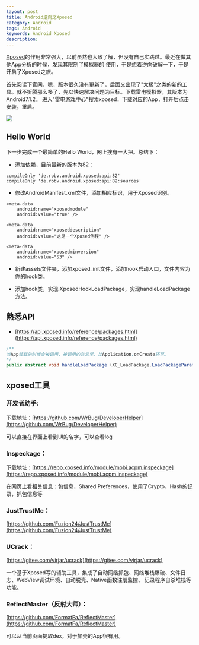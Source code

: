 ```yaml
---
layout: post
title: Android逆向之Xposed
category: Android
tags: Android
keywords: Android Xposed
description:
---
```


[Xposed](https://repo.xposed.info)的作用非常强大，以前虽然也大致了解，但没有自己实践过。最近在做其他App分析的时候，发现其限制了模拟器的
使用，于是想着逆向破解一下，于是开启了Xposed之旅。

首先阅读下官网，嗯，版本很久没有更新了，后面又出现了"太极"之类的新的工具。就不折腾那么多了，先以快速解决问题为目标。下载雷电模拟器，其版本为Android7.1.2。
进入"雷电游戏中心"搜索xposed，下载对应的App，打开后点击安装，重启。

![](/public/img/mac/xposed_1.png)


## Hello World

下一步完成一个最简单的Hello World，网上搜有一大把。总结下：

- 添加依赖，目前最新的版本为82：
```
compileOnly 'de.robv.android.xposed:api:82'
compileOnly 'de.robv.android.xposed:api:82:sources'
```

- 修改AndroidManifest.xml文件，添加相应标识，用于Xposed识别。
```
<meta-data
    android:name="xposedmodule"
    android:value="true" />

<meta-data
    android:name="xposeddescription"
    android:value="这是一个Xposed例程" />

<meta-data
    android:name="xposedminversion"
    android:value="53" />
```

- 新建assets文件夹，添加xposed_init文件，添加hook启动入口，文件内容为你的hook类。
  
- 添加hook类，实现IXposedHookLoadPackage，实现handleLoadPackage方法。

## 熟悉API

- [https://api.xposed.info/reference/packages.html](https://api.xposed.info/reference/packages.html)

```Java
/**
当App装载的时候会被调用，被调用的非常早，比Application.onCreate还早。
*/
public abstract void handleLoadPackage (XC_LoadPackage.LoadPackageParam lpparam)

```




## xposed工具

### 开发者助手:
下载地址：[https://github.com/WrBug/DeveloperHelper](https://github.com/WrBug/DeveloperHelper)

可以直接在界面上看到UI的名字，可以查看log

### **Inspeckage：**
下载地址：[https://repo.xposed.info/module/mobi.acpm.inspeckage](https://repo.xposed.info/module/mobi.acpm.inspeckage)

在网页上看相关信息：包信息，Shared Preferences，使用了Crypto、Hash的记录，抓包信息等

### JustTrustMe：
[https://github.com/Fuzion24/JustTrustMe](https://github.com/Fuzion24/JustTrustMe)

### UCrack：
[https://gitee.com/virjar/ucrack](https://gitee.com/virjar/ucrack)

一个基于Xposed写的辅助工具，集成了自动网络抓包、网络堆栈爆破、文件日志、WebView调试环境、自动脱壳、Native函数注册监控、
记录程序自杀堆栈等功能。

### **ReflectMaster（反射大师）：**
[https://github.com/FormatFa/ReflectMaster](https://github.com/FormatFa/ReflectMaster)

可以从当前页面提取dex，对于加壳的App很有用。

